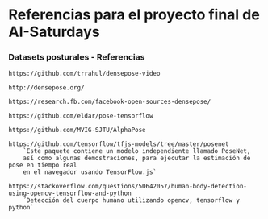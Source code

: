 # Referencias para el proyecto final de AI-Saturdays

### Datasets posturales - Referencias

    https://github.com/trrahul/densepose-video
    
    http://densepose.org/
    
    https://research.fb.com/facebook-open-sources-densepose/
    
    https://github.com/eldar/pose-tensorflow
    
    https://github.com/MVIG-SJTU/AlphaPose
    
    https://github.com/tensorflow/tfjs-models/tree/master/posenet 
        `Este paquete contiene un modelo independiente llamado PoseNet,
        así como algunas demostraciones, para ejecutar la estimación de pose en tiempo real 
        en el navegador usando TensorFlow.js` 

    https://stackoverflow.com/questions/50642057/human-body-detection-using-opencv-tensorflow-and-python
        ´Detección del cuerpo humano utilizando opencv, tensorflow y python`

